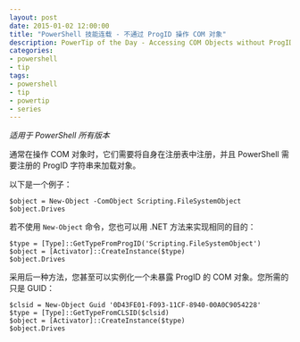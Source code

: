 ```yaml
---
layout: post
date: 2015-01-02 12:00:00
title: "PowerShell 技能连载 - 不通过 ProgID 操作 COM 对象"
description: PowerTip of the Day - Accessing COM Objects without ProgID
categories:
- powershell
- tip
tags:
- powershell
- tip
- powertip
- series
---
```

_适用于 PowerShell 所有版本_

通常在操作 COM 对象时，它们需要将自身在注册表中注册，并且 PowerShell 需要注册的 ProgID 字符串来加载对象。

以下是一个例子：

    $object = New-Object -ComObject Scripting.FileSystemObject
    $object.Drives

若不使用 `New-Object` 命令，您也可以用 .NET 方法来实现相同的目的：

    $type = [Type]::GetTypeFromProgID('Scripting.FileSystemObject')
    $object = [Activator]::CreateInstance($type)
    $object.Drives

采用后一种方法，您甚至可以实例化一个未暴露 ProgID 的 COM 对象。您所需的只是 GUID：

    $clsid = New-Object Guid '0D43FE01-F093-11CF-8940-00A0C9054228'
    $type = [Type]::GetTypeFromCLSID($clsid)
    $object = [Activator]::CreateInstance($type)
    $object.Drives

<!--本文国际来源：[Accessing COM Objects without ProgID](http://community.idera.com/powershell/powertips/b/tips/posts/accessing-com-objects-without-progid)-->
